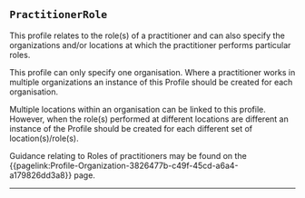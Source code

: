 ## `PractitionerRole`

This profile relates to the role(s) of a practitioner and can also specify the organizations and/or locations at which the practitioner performs particular roles.
 
This profile can only specify one organisation. Where a practitioner works in multiple organizations an instance of this Profile should be created for each organisation.
 
Multiple locations within an organisation can be linked to this profile. However, when the role(s) performed at different locations are different an instance of the Profile should be created for each different set of location(s)/role(s).

Guidance relating to Roles of practitioners may be found on the {{pagelink:Profile-Organization-3826477b-c49f-45cd-a6a4-a179826dd3a8}} page.

---
